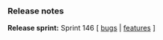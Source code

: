 ### Release notes
<!-- Please add your release notes in the following format:
- My change description (#PR)
-->
**Release sprint:** Sprint 146
[ [bugs](https://github.com/Azure/azure-functions-host/issues?q=is%3Aissue+milestone%3A%22Functions+Sprint+146%22+label%3Abug+is%3Aclosed) | [features](https://github.com/Azure/azure-functions-host/issues?q=is%3Aissue+milestone%3A%22Functions+Sprint+146%22+label%3Afeature+is%3Aclosed) ]